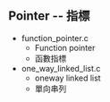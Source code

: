 ## Pointer -- 指標

 * function_pointer.c
 	 * Function pointer
 	 * 函數指標
 * one_way_linked_list.c
 	 * oneway linked list
 	 * 單向串列

